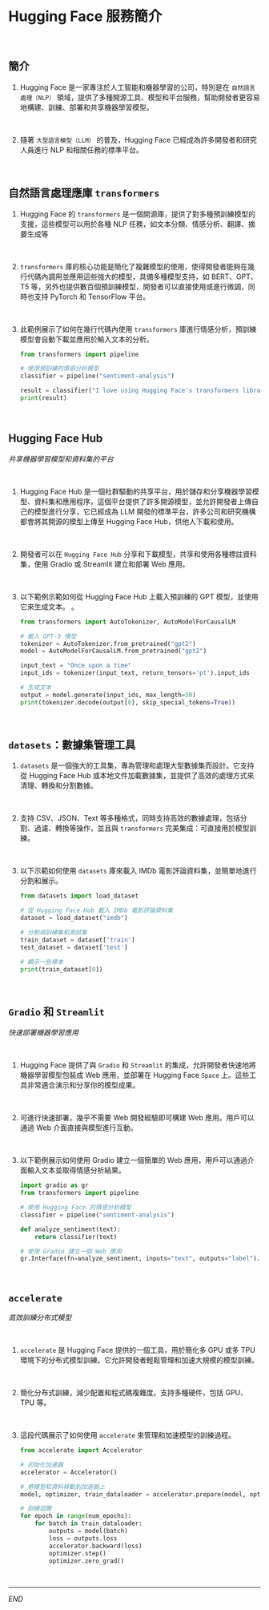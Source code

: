 # Hugging Face 服務簡介

<br>

## 簡介

1. Hugging Face 是一家專注於人工智能和機器學習的公司，特別是在 `自然語言處理（NLP）` 領域，提供了多種開源工具、模型和平台服務，幫助開發者更容易地構建、訓練、部署和共享機器學習模型。

<br>

2. 隨著 `大型語言模型（LLM）` 的普及，Hugging Face 已經成為許多開發者和研究人員進行 NLP 和相關任務的標準平台。

<br>

## 自然語言處理應庫 `transformers`

1. Hugging Face 的 `transformers` 是一個開源庫，提供了對多種預訓練模型的支援，這些模型可以用於各種 NLP 任務，如文本分類、情感分析、翻譯、摘要生成等

<br>

2. `transformers` 庫的核心功能是簡化了複雜模型的使用，使得開發者能夠在幾行代碼內調用並應用這些強大的模型，具備多種模型支持，如 BERT、GPT、T5 等，另外也提供數百個預訓練模型，開發者可以直接使用或進行微調，同時也支持 PyTorch 和 TensorFlow 平台。

<br>

3. 此範例展示了如何在幾行代碼內使用 `transformers` 庫進行情感分析，預訓練模型會自動下載並應用於輸入文本的分析。

    ```python
    from transformers import pipeline

    # 使用預訓練的情感分析模型
    classifier = pipeline("sentiment-analysis")

    result = classifier("I love using Hugging Face's transformers library!")
    print(result)
    ```

<br>

## Hugging Face Hub

_共享機器學習模型和資料集的平台_

<br>

1. Hugging Face Hub 是一個社群驅動的共享平台，用於儲存和分享機器學習模型、資料集和應用程序，這個平台提供了許多開源模型，並允許開發者上傳自己的模型進行分享，它已經成為 LLM 開發的標準平台，許多公司和研究機構都會將其開源的模型上傳至 Hugging Face Hub，供他人下載和使用。

<br>

2. 開發者可以在 `Hugging Face Hub` 分享和下載模型，共享和使用各種標註資料集，使用 Gradio 或 Streamlit 建立和部署 Web 應用。

<br>

3. 以下範例示範如何從 Hugging Face Hub 上載入預訓練的 GPT 模型，並使用它來生成文本。
。

    ```python
    from transformers import AutoTokenizer, AutoModelForCausalLM

    # 載入 GPT-3 模型
    tokenizer = AutoTokenizer.from_pretrained("gpt2")
    model = AutoModelForCausalLM.from_pretrained("gpt2")

    input_text = "Once upon a time"
    input_ids = tokenizer(input_text, return_tensors='pt').input_ids

    # 生成文本
    output = model.generate(input_ids, max_length=50)
    print(tokenizer.decode(output[0], skip_special_tokens=True))
    ```

<br>

## `datasets`：數據集管理工具

1. `datasets` 是一個強大的工具集，專為管理和處理大型數據集而設計。它支持從 Hugging Face Hub 或本地文件加載數據集，並提供了高效的處理方式來清理、轉換和分割數據。

<br>

2. 支持 CSV、JSON、Text 等多種格式，同時支持高效的數據處理，包括分割、過濾、轉換等操作，並且與 `transformers` 完美集成：可直接用於模型訓練。

<br>

3. 以下示範如何使用 `datasets` 庫來載入 IMDb 電影評論資料集，並簡單地進行分割和展示。

    ```python
    from datasets import load_dataset

    # 從 Hugging Face Hub 載入 IMDb 電影評論資料集
    dataset = load_dataset("imdb")

    # 分割成訓練集和測試集
    train_dataset = dataset['train']
    test_dataset = dataset['test']

    # 顯示一些樣本
    print(train_dataset[0])
    ```

<br>

## `Gradio` 和 `Streamlit`

_快速部署機器學習應用_

<br>

1. Hugging Face 提供了與 `Gradio` 和 `Streamlit` 的集成，允許開發者快速地將機器學習模型包裝成 Web 應用，並部署在 Hugging Face `Space` 上。這些工具非常適合演示和分享你的模型成果。

<br>

2. 可進行快速部署，幾乎不需要 Web 開發經驗即可構建 Web 應用。用戶可以通過 Web 介面直接與模型進行互動。

<br>

3. 以下範例展示如何使用 Gradio 建立一個簡單的 Web 應用，用戶可以通過介面輸入文本並取得情感分析結果。

    ```python
    import gradio as gr
    from transformers import pipeline

    # 使用 Hugging Face 的情感分析模型
    classifier = pipeline("sentiment-analysis")

    def analyze_sentiment(text):
        return classifier(text)

    # 使用 Gradio 建立一個 Web 應用
    gr.Interface(fn=analyze_sentiment, inputs="text", outputs="label").launch()
    ```

<br>

## `accelerate`

_高效訓練分布式模型_

<br>

1. `accelerate` 是 Hugging Face 提供的一個工具，用於簡化多 GPU 或多 TPU 環境下的分布式模型訓練。它允許開發者輕鬆管理和加速大規模的模型訓練。

<br>

2. 簡化分布式訓練，減少配置和程式碼複雜度。支持多種硬件，包括 GPU、TPU 等。

<br>

3. 這段代碼展示了如何使用 `accelerate` 來管理和加速模型的訓練過程。

    ```python
    from accelerate import Accelerator

    # 初始化加速器
    accelerator = Accelerator()

    # 將模型和資料移動到加速器上
    model, optimizer, train_dataloader = accelerator.prepare(model, optimizer, train_dataloader)

    # 訓練迴圈
    for epoch in range(num_epochs):
        for batch in train_dataloader:
            outputs = model(batch)
            loss = outputs.loss
            accelerator.backward(loss)
            optimizer.step()
            optimizer.zero_grad()
    ```

<br>

___

_END_